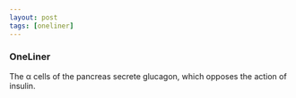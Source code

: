 ```yaml
---
layout: post
tags: [oneliner]
---
```



### OneLiner

The α cells of the pancreas secrete glucagon, which opposes the action of insulin.
